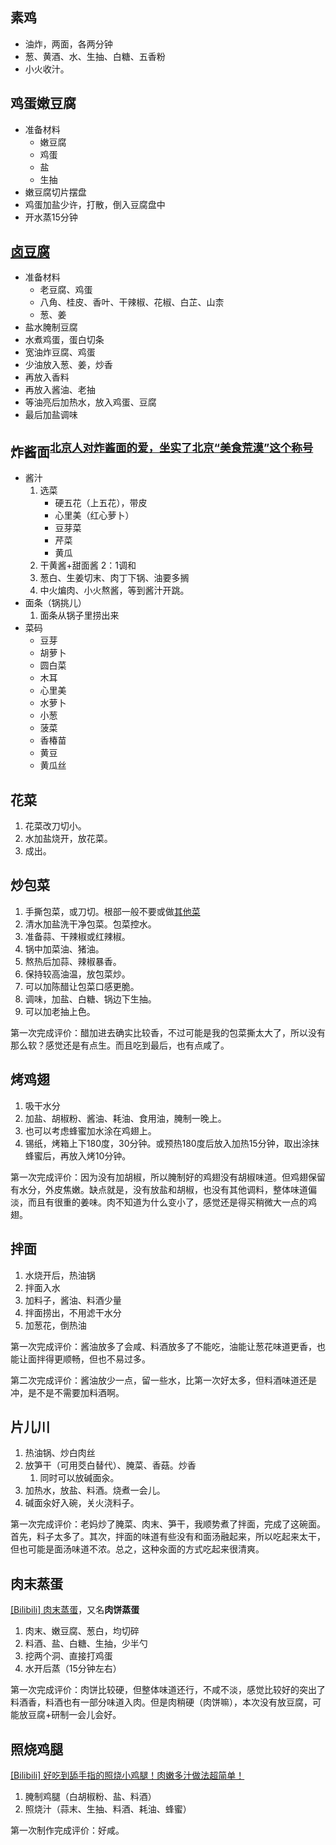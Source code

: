 ## 素鸡

- 油炸，两面，各两分钟
- 葱、黄酒、水、生抽、白糖、五香粉
- 小火收汁。



## 鸡蛋嫩豆腐

- 准备材料
  - 嫩豆腐
  - 鸡蛋
  - 盐
  - 生抽
- 嫩豆腐切片摆盘
- 鸡蛋加盐少许，打散，倒入豆腐盘中
- 开水蒸15分钟



## [卤豆腐](https://www.bilibili.com/video/BV1Rq4y1M7NN?from=search&seid=10380261861553641293&spm_id_from=333.337.0.0)

- 准备材料
  - 老豆腐、鸡蛋
  - 八角、桂皮、香叶、干辣椒、花椒、白芷、山柰
  - 葱、姜
- 盐水腌制豆腐
- 水煮鸡蛋，蛋白切条
- 宽油炸豆腐、鸡蛋
- 少油放入葱、姜，炒香
- 再放入香料
- 再放入酱油、老抽
- 等油亮后加热水，放入鸡蛋、豆腐
- 最后加盐调味



## 炸酱面<sup>[北京人对炸酱面的爱，坐实了北京“美食荒漠”这个称号](https://www.bilibili.com/video/BV1eP4y1w7oD)</sup>

- 酱汁
  1. 选菜
     - 硬五花（上五花），带皮
     - 心里美（红心萝卜）
     - 豆芽菜
     - 芹菜
     - 黄瓜
  2. 干黄酱+甜面酱 2：1调和
  3. 葱白、生姜切末、肉丁下锅、油要多搁
  4. 中火煸肉、小火熬酱，等到酱汁开跳。
- 面条（锅挑儿）
  1. 面条从锅子里捞出来
- 菜码
  - 豆芽
  - 胡萝卜
  - 圆白菜
  - 木耳
  - 心里美
  - 水萝卜
  - 小葱
  - 菠菜
  - 香椿苗
  - 黄豆
  - 黄瓜丝



## 花菜

1. 花菜改刀切小。
2. 水加盐烧开，放花菜。
3. 成出。



## 炒包菜

1. 手撕包菜，或刀切。根部一般不要或做[其他菜](?)
2. 清水加盐洗干净包菜。包菜控水。
3. 准备蒜、干辣椒或红辣椒。
4. 锅中加菜油、猪油。
5. 熬热后加蒜、辣椒暴香。
6. 保持较高油温，放包菜炒。
7. 可以加陈醋让包菜口感更脆。
8. 调味，加盐、白糖、锅边下生抽。
9. 可以加老抽上色。

第一次完成评价：醋加进去确实比较香，不过可能是我的包菜撕太大了，所以没有那么软？感觉还是有点生。而且吃到最后，也有点咸了。



## 烤鸡翅

1. 吸干水分
2. 加盐、胡椒粉、酱油、耗油、食用油，腌制一晚上。
3. 也可以考虑蜂蜜加水涂在鸡翅上。
4. 锡纸，烤箱上下180度，30分钟。或预热180度后放入加热15分钟，取出涂抹蜂蜜后，再放入烤10分钟。

第一次完成评价：因为没有加胡椒，所以腌制好的鸡翅没有胡椒味道。但鸡翅保留有水分，外皮焦嫩。缺点就是，没有放盐和胡椒，也没有其他调料，整体味道偏淡，而且有很重的姜味。肉不知道为什么变小了，感觉还是得买稍微大一点的鸡翅。



## 拌面

1. 水烧开后，热油锅
2. 拌面入水
3. 加料子，酱油、料酒少量
4. 拌面捞出，不用滤干水分
5. 加葱花，倒热油

第一次完成评价：酱油放多了会咸、料酒放多了不能吃，油能让葱花味道更香，也能让面拌得更顺畅，但也不易过多。

第二次完成评价：酱油放少一点，留一些水，比第一次好太多，但料酒味道还是冲，是不是不需要加料酒啊。




## 片儿川

1. 热油锅、炒白肉丝
2. 放笋干（可用茭白替代）、腌菜、香菇。炒香
   1. 同时可以放碱面汆。
3. 加热水，放盐、料酒。烧煮一会儿。
4. 碱面汆好入碗，关火浇料子。

第一次完成评价：老妈炒了腌菜、肉末、笋干，我顺势煮了拌面，完成了这碗面。首先，料子太多了。其次，拌面的味道有些没有和面汤融起来，所以吃起来太干，但也可能是面汤味道不浓。总之，这种汆面的方式吃起来很清爽。



## 肉末蒸蛋

[[Bilibili] 肉末蒸蛋](https://www.bilibili.com/video/BV14y4y1q7DU?from=search&seid=14427864781832865511&spm_id_from=333.337.0.0)，又名**肉饼蒸蛋**

1. 肉末、嫩豆腐、葱白，均切碎
2. 料酒、盐、白糖、生抽，少半勺
3. 挖两个洞、直接打鸡蛋
4. 水开后蒸（15分钟左右）

第一次完成评价：肉饼比较硬，但整体味道还行，不咸不淡，感觉比较好的突出了料酒香，料酒也有一部分味道入肉。但是肉稍硬（肉饼嘛），本次没有放豆腐，可能放豆腐+研制一会儿会好。



## 照烧鸡腿

[[Bilibili] 好吃到舔手指的照烧小鸡腿！肉嫩多汁做法超简单！](https://www.bilibili.com/video/BV1u54y1U7Np?from=search&seid=7126057446972490564&spm_id_from=333.337.0.0)

1. 腌制鸡腿（白胡椒粉、盐、料酒）
2. 照烧汁（蒜末、生抽、料酒、耗油、蜂蜜）

第一次制作完成评价：好咸。